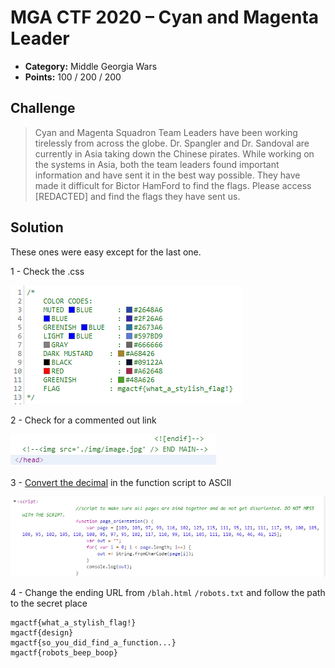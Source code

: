 # MGA CTF 2020 – Cyan and Magenta Leader

* **Category:** Middle Georgia Wars
* **Points:** 100 / 200 / 200

## Challenge

> Cyan and Magenta Squadron Team Leaders have been working tirelessly from across the globe. Dr. Spangler and 
Dr. Sandoval are currently in Asia taking down the Chinese pirates. While working on the systems in Asia, both 
the team leaders found important information and have sent it in the best way possible. They have made it difficult 
for Bictor HamFord to find the flags. Please access [REDACTED] and find the flags they have sent us.

## Solution

These ones were easy except for the last one. 

1 - Check the .css

![flag 1](../IMAGES/mga-cyan-1.PNG)

2 - Check for a commented out link

![flag 2](../IMAGES/mga-cyan-2.PNG)

3 - [Convert the decimal](http://www.asciitable.com/) in the function script to ASCII

![flag 3](../IMAGES/mga-cyan-3.PNG)

4 - Change the ending URL from `/blah.html` `/robots.txt` and follow the path to the secret place

```
mgactf{what_a_stylish_flag!}
mgactf{design}
mgactf{so_you_did_find_a_function...}
mgactf{robots_beep_boop}
```